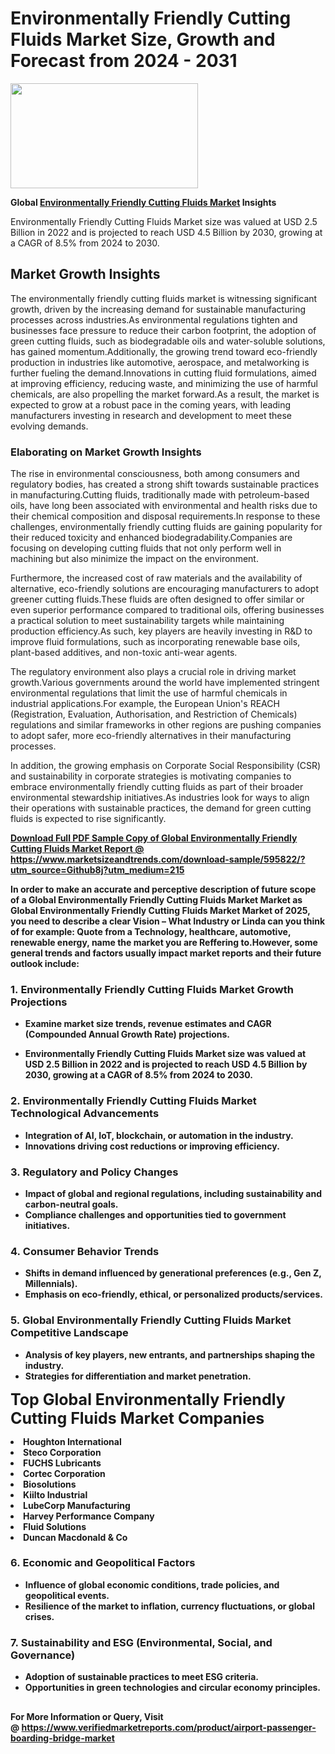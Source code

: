 <H1>Environmentally Friendly Cutting Fluids Market Size, Growth and Forecast from 2024 - 2031</H1><img class="aligncenter size-medium wp-image-584254" src="https://thirdeyenews.in/wp-content/uploads/2024/09/Global-Market-Research-300x168.jpeg" alt="" width="300" height="168" /><p><strong>Global&nbsp;<a href="https://www.marketsizeandtrends.com/download-sample/595822/?utm_source=Github8j?utm_medium=215">Environmentally Friendly Cutting Fluids Market</a> Insights</strong></p><p>Environmentally Friendly Cutting Fluids Market size was valued at USD 2.5 Billion in 2022 and is projected to reach USD 4.5 Billion by 2030, growing at a CAGR of 8.5% from 2024 to 2030.</p><p><h2>Market Growth Insights</h2> <p>The environmentally friendly cutting fluids market is witnessing significant growth, driven by the increasing demand for sustainable manufacturing processes across industries.As environmental regulations tighten and businesses face pressure to reduce their carbon footprint, the adoption of green cutting fluids, such as biodegradable oils and water-soluble solutions, has gained momentum.Additionally, the growing trend toward eco-friendly production in industries like automotive, aerospace, and metalworking is further fueling the demand.Innovations in cutting fluid formulations, aimed at improving efficiency, reducing waste, and minimizing the use of harmful chemicals, are also propelling the market forward.As a result, the market is expected to grow at a robust pace in the coming years, with leading manufacturers investing in research and development to meet these evolving demands.</p> <p><strong><a href="#"></a></strong></p> <h3>Elaborating on Market Growth Insights</h3> <p>The rise in environmental consciousness, both among consumers and regulatory bodies, has created a strong shift towards sustainable practices in manufacturing.Cutting fluids, traditionally made with petroleum-based oils, have long been associated with environmental and health risks due to their chemical composition and disposal requirements.In response to these challenges, environmentally friendly cutting fluids are gaining popularity for their reduced toxicity and enhanced biodegradability.Companies are focusing on developing cutting fluids that not only perform well in machining but also minimize the impact on the environment.</p> <p>Furthermore, the increased cost of raw materials and the availability of alternative, eco-friendly solutions are encouraging manufacturers to adopt greener cutting fluids.These fluids are often designed to offer similar or even superior performance compared to traditional oils, offering businesses a practical solution to meet sustainability targets while maintaining production efficiency.As such, key players are heavily investing in R&D to improve fluid formulations, such as incorporating renewable base oils, plant-based additives, and non-toxic anti-wear agents.</p> <p>The regulatory environment also plays a crucial role in driving market growth.Various governments around the world have implemented stringent environmental regulations that limit the use of harmful chemicals in industrial applications.For example, the European Union's REACH (Registration, Evaluation, Authorisation, and Restriction of Chemicals) regulations and similar frameworks in other regions are pushing companies to adopt safer, more eco-friendly alternatives in their manufacturing processes.</p> <p>In addition, the growing emphasis on Corporate Social Responsibility (CSR) and sustainability in corporate strategies is motivating companies to embrace environmentally friendly cutting fluids as part of their broader environmental stewardship initiatives.As industries look for ways to align their operations with sustainable practices, the demand for green cutting fluids is expected to rise significantly.</p> <p><strong><a href="#"></p><p><span class=""><strong>Download Full PDF Sample Copy of Global Environmentally Friendly Cutting Fluids Market Report</strong> @ <a href="https://www.marketsizeandtrends.com/download-sample/595822/?utm_source=Github8j?utm_medium=215" target="_blank">https://www.marketsizeandtrends.com/download-sample/595822/?utm_source=Github8j?utm_medium=215</a></span></p><p>In order to make an accurate and perceptive description of future scope of a Global&nbsp;Environmentally Friendly Cutting Fluids Market Market as Global&nbsp;Environmentally Friendly Cutting Fluids Market Market of 2025, you need to describe a clear Vision &ndash; What Industry or Linda can you think of for example: Quote from a Technology, healthcare, automotive, renewable energy, name the market you are Reffering to.However, some general trends and factors usually impact market reports and their future outlook include:</p><h3>1.&nbsp;<strong>Environmentally Friendly Cutting Fluids Market Growth Projections</strong></h3><ul><li>Examine market size trends, revenue estimates and CAGR (Compounded Annual Growth Rate) projections.</li><li><p>Environmentally Friendly Cutting Fluids Market size was valued at USD 2.5 Billion in 2022 and is projected to reach USD 4.5 Billion by 2030, growing at a CAGR of 8.5% from 2024 to 2030.</p></li></ul><h3>2.&nbsp;<strong>Environmentally Friendly Cutting Fluids Market Technological Advancements</strong></h3><ul><li>Integration of AI, IoT, blockchain, or automation in the industry.</li><li>Innovations driving cost reductions or improving efficiency.</li></ul><h3>3.&nbsp;<strong>Regulatory and Policy Changes</strong></h3><ul><li>Impact of global and regional regulations, including sustainability and carbon-neutral goals.</li><li>Compliance challenges and opportunities tied to government initiatives.</li></ul><h3>4.&nbsp;<strong>Consumer Behavior Trends</strong></h3><ul><li>Shifts in demand influenced by generational preferences (e.g., Gen Z, Millennials).</li><li>Emphasis on eco-friendly, ethical, or personalized products/services.</li></ul><h3>5.&nbsp;<strong>Global Environmentally Friendly Cutting Fluids Market Competitive Landscape</strong></h3><ul><li>Analysis of key players, new entrants, and partnerships shaping the industry.</li><li>Strategies for differentiation and market penetration.</li></ul><p data-pm-slice="1 1 []"><span style="color: inherit; font-family: inherit; font-size: 25px;">Top Global Environmentally Friendly Cutting Fluids Market Companies</span></p><div class="" data-test-id=""><p><li>Houghton International</li><li> Steco Corporation</li><li> FUCHS Lubricants</li><li> Cortec Corporation</li><li> Biosolutions</li><li> Kiilto Industrial</li><li> LubeCorp Manufacturing</li><li> Harvey Performance Company</li><li> Fluid Solutions</li><li> Duncan Macdonald & Co</li></p></div><h3>6.&nbsp;<strong>Economic and Geopolitical Factors</strong></h3><ul><li>Influence of global economic conditions, trade policies, and geopolitical events.</li><li>Resilience of the market to inflation, currency fluctuations, or global crises.</li></ul><h3>7.&nbsp;<strong>Sustainability and ESG (Environmental, Social, and Governance)</strong></h3><ul><li>Adoption of sustainable practices to meet ESG criteria.</li><li>Opportunities in green technologies and circular economy principles.</li></ul><h2><strong style="font-size: 14px;">For More Information or Query, Visit @&nbsp;</strong><a style="background-color: #ffffff; font-size: 14px;" href="https://www.marketsizeandtrends.com/report/environmentally-friendly-cutting-fluids-market/" target="_blank">https://www.verifiedmarketreports.com/product/airport-passenger-boarding-bridge-market</a></h2>